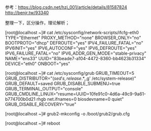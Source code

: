 参考：https://blog.csdn.net/hzj_001/article/details/81587824
http://benjr.tw/93340

整理一下，区分操作，理论解析；

[root@localhost ~]# cat /etc/sysconfig/network-scripts/ifcfg-eth0 
TYPE="Ethernet"
PROXY_METHOD="none"
BROWSER_ONLY="no"
BOOTPROTO="dhcp"
DEFROUTE="yes"
IPV4_FAILURE_FATAL="no"
IPV6INIT="yes"
IPV6_AUTOCONF="yes"
IPV6_DEFROUTE="yes"
IPV6_FAILURE_FATAL="no"
IPV6_ADDR_GEN_MODE="stable-privacy"
NAME="ens33"
UUID="83beade7-a104-4472-8360-bb4623b31334"
DEVICE="eth0"
ONBOOT="yes"

[root@localhost ~]# cat /etc/sysconfig/grub 
GRUB_TIMEOUT=5
GRUB_DISTRIBUTOR="$(sed 's, release .*$,,g' /etc/system-release)"
GRUB_DEFAULT=saved
GRUB_DISABLE_SUBMENU=true
GRUB_TERMINAL_OUTPUT="console"
GRUB_CMDLINE_LINUX="resume=UUID=10fe91c0-4d6a-49c9-9a61-b774700b0d21 rhgb net.ifnames=0 biosdevname=0 quiet"
GRUB_DISABLE_RECOVERY="true"

[root@localhost ~]# grub2-mkconfig -o /boot/grub2/grub.cfg 

[root@localhost ~]# reboot

